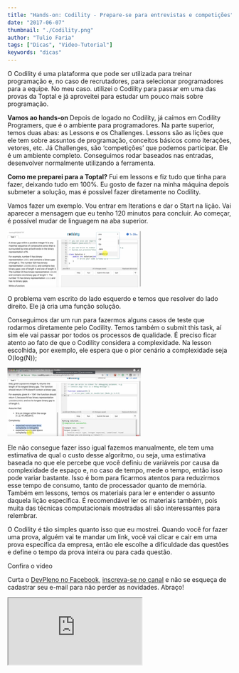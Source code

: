 ```yaml
---
title: "Hands-on: Codility - Prepare-se para entrevistas e competições"
date: "2017-06-07"
thumbnail: "./Codility.png"
author: "Tulio Faria"
tags: ["Dicas", "Video-Tutorial"]
keywords: "dicas"
---
```



O Codility é uma plataforma que pode ser utilizada para treinar programação e, no caso de recrutadores, para selecionar programadores para a equipe. No meu caso. utilizei o Codility para passar em uma das provas da Toptal e já aproveitei para estudar um pouco mais sobre programação.

 
**Vamos ao hands-on**
Depois de logado no Codility, já caímos em Codility Programers, que é o ambiente para programadores. Na parte superior, temos duas abas: as Lessons e os Challenges. Lessons são as lições que ele tem sobre assuntos de programação, conceitos básicos como iterações, vetores, etc. Já Challenges, são ‘competições’ que podemos participar. Ele é um ambiente completo. Conseguimos rodar baseados nas entradas, desenvolver normalmente utilizando a ferramenta.

**Como me preparei para a Toptal?**
Fui em lessons e fiz tudo que tinha para fazer, deixando tudo em 100%. Eu gosto de fazer na minha máquina depois submeter a solução, mas é possível fazer diretamente no Codility.

Vamos fazer um exemplo. Vou entrar em Iterations e dar o Start na lição. Vai aparecer a mensagem que eu tenho 120 minutos para concluir. Ao começar, é possível mudar de linguagem na aba superior.

 ![](50fa5eab-b528-4558-979f-068e6b9c5b94.png)


O problema vem escrito do lado esquerdo e temos que resolver do lado direito. Ele já cria uma função solução.

Conseguimos dar um run para fazermos alguns casos de teste que rodarmos diretamente pelo Codility. Temos também o submit this task, aí sim ele vai passar por todos os processos de qualidade. É preciso ficar atento ao fato de que o Codility considera a complexidade. Na lesson escolhida, por exemplo, ele espera que o pior cenário a complexidade seja O(log(N));

![](555050a1-8221-4f35-a4c1-1189e3f13bc6.png)

Ele não consegue fazer isso igual fazemos manualmente, ele tem uma estimativa de qual o custo desse algoritmo, ou seja, uma estimativa baseada no que ele percebe que você definiu de variáveis por causa da complexidade de espaço e, no caso de tempo, mede o tempo, então isso pode variar bastante. Isso é bom para ficarmos atentos para reduzirmos esse tempo de consumo, tanto de processador quanto de memória. Também em lessons, temos os materiais para ler e entender o assunto daquela lição especifica. É recomendável ler os materiais também, pois muita das técnicas computacionais mostradas ali são interessantes para relembrar.

 
O Codility é tão simples quanto isso que eu mostrei. Quando você for fazer uma prova, alguém vai te mandar um link, você vai clicar e cair em uma prova específica da empresa, então ele escolhe a dificuldade das questões e define o tempo da prova inteira ou para cada questão.

Confira o vídeo

 Curta o [DevPleno no Facebook](https://www.facebook.com/devpleno), [inscreva-se no canal](https://www.youtube.com/devplenocom) e não se esqueça de cadastrar seu e-mail para não perder as novidades. Abraço!


<div class="embed-responsive embed-responsive-16by9">
 <iframe class="embed-responsive-item" src="https://www.youtube.com/embed/xbJ-ZAVL\_vM" allowfullscreen></iframe>
  </div>